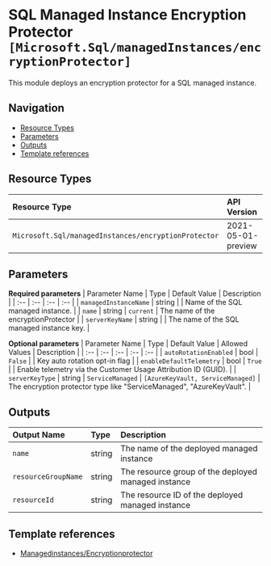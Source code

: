 # SQL Managed Instance Encryption Protector `[Microsoft.Sql/managedInstances/encryptionProtector]`

This module deploys an encryption protector for a SQL managed instance.

## Navigation

- [Resource Types](#Resource-Types)
- [Parameters](#Parameters)
- [Outputs](#Outputs)
- [Template references](#Template-references)

## Resource Types

| Resource Type | API Version |
| :-- | :-- |
| `Microsoft.Sql/managedInstances/encryptionProtector` | 2021-05-01-preview |

## Parameters

**Required parameters**
| Parameter Name | Type | Default Value | Description |
| :-- | :-- | :-- | :-- |
| `managedInstanceName` | string |  | Name of the SQL managed instance. |
| `name` | string | `current` | The name of the encryptionProtector |
| `serverKeyName` | string |  | The name of the SQL managed instance key. |

**Optional parameters**
| Parameter Name | Type | Default Value | Allowed Values | Description |
| :-- | :-- | :-- | :-- | :-- |
| `autoRotationEnabled` | bool | `False` |  | Key auto rotation opt-in flag |
| `enableDefaultTelemetry` | bool | `True` |  | Enable telemetry via the Customer Usage Attribution ID (GUID). |
| `serverKeyType` | string | `ServiceManaged` | `[AzureKeyVault, ServiceManaged]` | The encryption protector type like "ServiceManaged", "AzureKeyVault". |


## Outputs

| Output Name | Type | Description |
| :-- | :-- | :-- |
| `name` | string | The name of the deployed managed instance |
| `resourceGroupName` | string | The resource group of the deployed managed instance |
| `resourceId` | string | The resource ID of the deployed managed instance |

## Template references

- [Managedinstances/Encryptionprotector](https://docs.microsoft.com/en-us/azure/templates/Microsoft.Sql/2021-05-01-preview/managedInstances/encryptionProtector)
